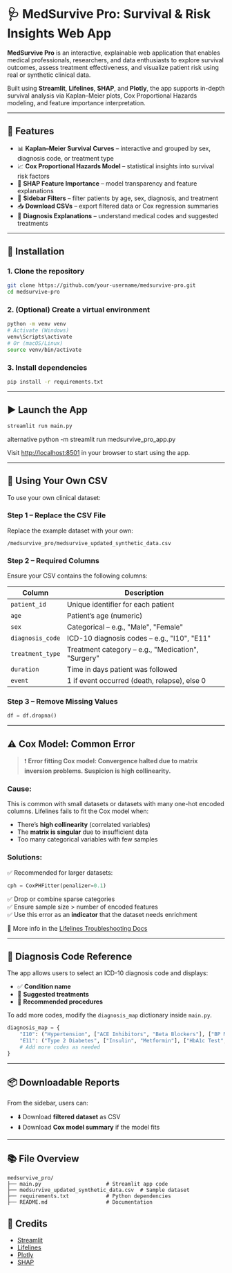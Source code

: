 # 🩺 MedSurvive Pro: Survival & Risk Insights Web App

**MedSurvive Pro** is an interactive, explainable web application that enables medical professionals, researchers, and data enthusiasts to explore survival outcomes, assess treatment effectiveness, and visualize patient risk using real or synthetic clinical data.

Built using **Streamlit**, **Lifelines**, **SHAP**, and **Plotly**, the app supports in-depth survival analysis via Kaplan–Meier plots, Cox Proportional Hazards modeling, and feature importance interpretation.

---

## 🚀 Features

- 📊 **Kaplan–Meier Survival Curves** – interactive and grouped by sex, diagnosis code, or treatment type
- 📈 **Cox Proportional Hazards Model** – statistical insights into survival risk factors
- 🧠 **SHAP Feature Importance** – model transparency and feature explanations
- 🧰 **Sidebar Filters** – filter patients by age, sex, diagnosis, and treatment
- 📥 **Download CSVs** – export filtered data or Cox regression summaries
- 💊 **Diagnosis Explanations** – understand medical codes and suggested treatments

---

## 🧪 Installation

### 1. Clone the repository

```bash
git clone https://github.com/your-username/medsurvive-pro.git
cd medsurvive-pro
```

### 2. (Optional) Create a virtual environment

```bash
python -m venv venv
# Activate (Windows)
venv\Scripts\activate
# Or (macOS/Linux)
source venv/bin/activate
```

### 3. Install dependencies

```bash
pip install -r requirements.txt
```

---

## ▶️ Launch the App

```bash
streamlit run main.py
```
alternative
python -m streamlit run medsurvive_pro_app.py

Visit [http://localhost:8501](http://localhost:8501) in your browser to start using the app.

---

## 📁 Using Your Own CSV

To use your own clinical dataset:

### Step 1 – Replace the CSV File

Replace the example dataset with your own:

```
/medsurvive_pro/medsurvive_updated_synthetic_data.csv
```

### Step 2 – Required Columns

Ensure your CSV contains the following columns:

| Column           | Description                                      |
|------------------|--------------------------------------------------|
| `patient_id`     | Unique identifier for each patient               |
| `age`            | Patient’s age (numeric)                          |
| `sex`            | Categorical – e.g., "Male", "Female"             |
| `diagnosis_code` | ICD-10 diagnosis codes – e.g., "I10", "E11"      |
| `treatment_type` | Treatment category – e.g., "Medication", "Surgery" |
| `duration`       | Time in days patient was followed                |
| `event`          | 1 if event occurred (death, relapse), else 0     |

### Step 3 – Remove Missing Values

```python
df = df.dropna()
```

---

## ⚠️ Cox Model: Common Error

> ❗ **Error fitting Cox model: Convergence halted due to matrix inversion problems. Suspicion is high collinearity.**

### Cause:
This is common with small datasets or datasets with many one-hot encoded columns. Lifelines fails to fit the Cox model when:

- There’s **high collinearity** (correlated variables)
- The **matrix is singular** due to insufficient data
- Too many categorical variables with few samples

### Solutions:

✅ Recommended for larger datasets:

```python
cph = CoxPHFitter(penalizer=0.1)
```

✅ Drop or combine sparse categories  
✅ Ensure sample size > number of encoded features  
✅ Use this error as an **indicator** that the dataset needs enrichment

🔗 More info in the [Lifelines Troubleshooting Docs](https://lifelines.readthedocs.io/en/latest/Examples.html#problems-with-convergence-in-the-cox-proportional-hazard-model)

---

## 🧠 Diagnosis Code Reference

The app allows users to select an ICD-10 diagnosis code and displays:

- ✅ **Condition name**
- 💊 **Suggested treatments**
- 🧪 **Recommended procedures**

To add more codes, modify the `diagnosis_map` dictionary inside `main.py`.

```python
diagnosis_map = {
    "I10": ("Hypertension", ["ACE Inhibitors", "Beta Blockers"], ["BP Monitoring"]),
    "E11": ("Type 2 Diabetes", ["Insulin", "Metformin"], ["HbA1c Test", "Eye Exam"]),
    # Add more codes as needed
}
```

---

## 📦 Downloadable Reports

From the sidebar, users can:

- ⬇️ Download **filtered dataset** as CSV
- ⬇️ Download **Cox model summary** if the model fits

---

## 📚 File Overview

```
medsurvive_pro/
├── main.py                     # Streamlit app code
├── medsurvive_updated_synthetic_data.csv  # Sample dataset
├── requirements.txt            # Python dependencies
├── README.md                   # Documentation
```

## 🙌 Credits

- [Streamlit](https://streamlit.io/)
- [Lifelines](https://lifelines.readthedocs.io/)
- [Plotly](https://plotly.com/)
- [SHAP](https://github.com/slundberg/shap)
